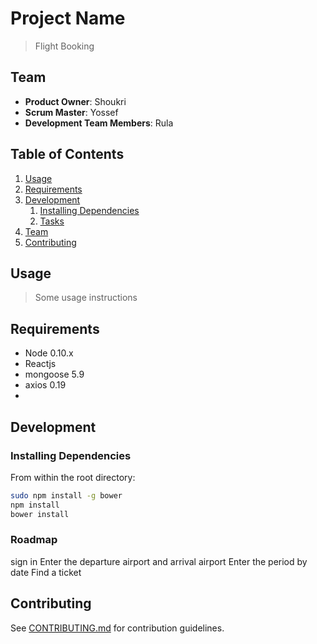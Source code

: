 # Project Name

> Flight Booking

## Team

  - __Product Owner__: Shoukri
  - __Scrum Master__: Yossef
  - __Development Team Members__: Rula

## Table of Contents

1. [Usage](#Usage)
1. [Requirements](#requirements)
1. [Development](#development)
    1. [Installing Dependencies](#installing-dependencies)
    1. [Tasks](#tasks)
1. [Team](#team)
1. [Contributing](#contributing)

## Usage

> Some usage instructions

## Requirements

- Node 0.10.x
- Reactjs
- mongoose 5.9
- axios 0.19
-

## Development

### Installing Dependencies

From within the root directory:

```sh
sudo npm install -g bower
npm install
bower install
```

### Roadmap

sign in
Enter the departure airport and arrival airport
Enter the period by date
Find a ticket


## Contributing

See [CONTRIBUTING.md](CONTRIBUTING.md) for contribution guidelines.
